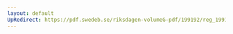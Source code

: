 ```yaml
---
layout: default
UpRedirect: https://pdf.swedeb.se/riksdagen-volumeG-pdf/199192/reg_199192/reg_199192_0849.pdf
---
```

